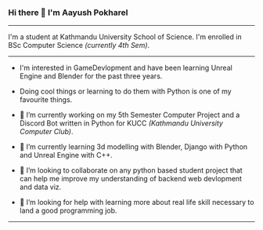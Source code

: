### Hi there 👋 I'm **Aayush Pokharel** 
____________________________________________________________________________________________________________________

I'm a student at Kathmandu University School of Science. I'm enrolled in BSc Computer Science *(currently 4th Sem)*.


____________________________________________________________________________________________________________________
- I'm interested in GameDevlopment and have been learning Unreal Engine and Blender for the past three years.
- Doing cool things or learning to do them with Python is one of my favourite things.

- 🔭 I’m currently working on my 5th Semester Computer Project and a Discord Bot written in Python for KUCC *(Kathmandu University Computer Club)*.
- 🌱 I’m currently learning 3d modelling with Blender, Django with Python and Unreal Engine with C++.
- 👯 I’m looking to collaborate on any python based student project that can help me improve my understanding of backend web devlopment and data viz.
- 🤔 I’m looking for help with learning more about real life skill necessary to land a good programming job.
____________________________________________________________________________________________________________________
